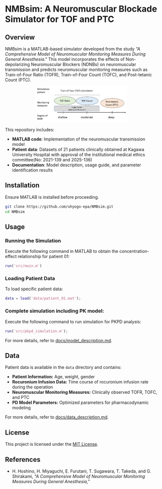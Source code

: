 # NMBsim: A Neuromuscular Blockade Simulator for TOF and PTC

## Overview
NMBsim is a MATLAB-based simulator developed from the study *"A Comprehensive Model of Neuromuscular Monitoring Measures During General Anesthesia."* 
This model incorporates the effects of Non-depolarizing Neuromuscular Blockers (NDNBs) on neuromuscular transmission and predicts neuromuscular monitoring measures such as Train-of-Four Ratio (TOFR), Train-of-Four Count (TOFC), and Post-tetanic Count (PTC).

<p align="center">
  <img src="docs/images/monitoring_measures.png" alt="Monitoring Measures" width="60%">
</p>


This repository includes:
- **MATLAB code**: Implementation of the neuromuscular transmission model 
- **Patient data**: Datasets of 21 patients clinically obtained at Kagawa University Hospital with approval of the institutional medical ethics committee(No: 2021-139 and 2025-136)
- **Documentation**: Model description, usage guide, and parameter identification results

## Installation
Ensure MATLAB is installed before proceeding.

```sh
git clone https://github.com/uhyogo-epa/NMBsim.git
cd NMBsim
```

## Usage
### Running the Simulation
Execute the following command in MATLAB to obtain the concentration-effect relationship for patient 01:
```matlab
run('src/main.m')
```

### Loading Patient Data
To load specific patient data:
```matlab
data = load('data/patient_01.mat');
```

### Complete simulation including PK model: 
Execute the following command to run simulation for PKPD analysis:
```matlab
run('src/pkpd_simulation.m');
```

For more details, refer to [docs/model_description.md](docs/model_description.md).

## Data
Patient data is available in the `data` directory and contains:
- **Patient Information:** Age, weight, gender
- **Rocuronium Infusion Data:** Time course of rocuronium infusion rate during the operation 
- **Neuromuscular Monitoring Measures:** Clinically observed TOFR, TOFC, and PTC 
- **PD Model Parameters:** Optimized parameters for pharmacodynamic modeling

For more details, refer to [docs/data_description.md](docs/data_description.md).


## License
This project is licensed under the [MIT License](LICENSE).


## References
- H. Hoshino, H. Miyaguchi, E. Furutani, T. Sugawara, T. Takeda, and G. Shirakami, *"A Comprehensive Model of Neuromuscular Monitoring Measures During General Anesthesia,"* 
